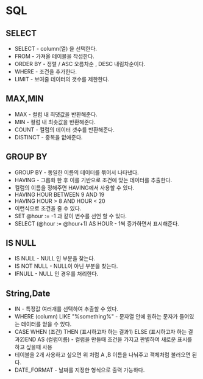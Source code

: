 # SQL

## SELECT

- SELECT - column(열) 을 선택한다.
- FROM - 가져올 테이블을 작성한다.
- ORDER BY - 정렬 / ASC 오름차순 , DESC 내림차순이다.
- WHERE - 조건을 추가한다.
- LIMIT - 보여줄 데이터의 갯수를 제한한다.

## MAX,MIN

- MAX - 컬럼 내 최댓값을 반환해준다.
- MIN - 컬럼 내 최솟값을 반환해준다.
- COUNT - 컬럼의 데이터 갯수를 반환해준다.
- DISTINCT - 중복을 없애준다.

## GROUP BY

- GROUP BY - 동일한 이름의 데이터를 묶어서 나타낸다.
- HAVING - 그룹화 한 후 이를 기반으로 조건에 맞는 데이터를 추출한다.
- 컬럼의 이름을 정해주면 HAVING에서 사용할 수 있다.
- HAVING HOUR BETWEEN 9 AND 19
- HAVING HOUR > 8 AND HOUR < 20
- 이런식으로 조건을 줄 수 있다.
- SET @hour := -1 과 같이 변수를 선언 할 수 있다.
- SELECT (@hour := @hour+1) AS HOUR - 1씩 증가하면서 표시해준다.

## IS NULL

- IS NULL - NULL 인 부분을 찾는다.
- IS NOT NULL - NULL이 아닌 부분을 찾는다.
- IFNULL - NULL 인 경우를 처리한다.

## String,Date

- IN - 특정값 여러개를 선택하여 추출할 수 있다.
- WHERE (column) LIKE "%something%" - 문자열 안에 원하는 문자가 들어있는 데이터를 얻을 수 있다.
- CASE WHEN (조건) THEN (표시하고자 하는 결과1) ELSE (표시하고자 하는 결과2)END AS (컬럼이름) - 컬럼을 만들때 조건을 가지고 판별하여 새로운 표시를 하고 싶을때 사용
- 테이블을 2개 사용하고 싶으면 위 처럼 A ,B 이름을 나눠주고 객체처럼 불러오면 된다.
- DATE_FORMAT - 날짜를 지정한 형식으로 출력 가능하다.
